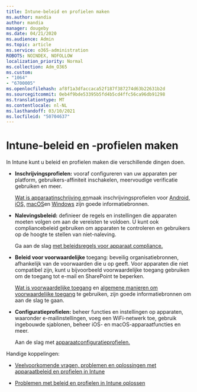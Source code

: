 ```yaml
---
title: Intune-beleid en profielen maken
ms.author: mandia
author: mandia
manager: dougeby
ms.date: 04/21/2020
ms.audience: Admin
ms.topic: article
ms.service: o365-administration
ROBOTS: NOINDEX, NOFOLLOW
localization_priority: Normal
ms.collection: Adm_O365
ms.custom:
- "1064"
- "6700005"
ms.openlocfilehash: af8f1a3dfaccaca52f187f387274d63b22631b2d
ms.sourcegitcommit: 0eb4f9bde53395b5fd4b5cd4ffc56ca96db91298
ms.translationtype: MT
ms.contentlocale: nl-NL
ms.lasthandoff: 03/10/2021
ms.locfileid: "50704637"
---
```

# <a name="creating-intune-policy-and-profiles"></a>Intune-beleid en -profielen maken

In Intune kunt u beleid en profielen maken die verschillende dingen doen.

- **Inschrijvingsprofielen:** vooraf configureren van uw apparaten per platform, gebruikers-affiniteit inschakelen, meervoudige verificatie gebruiken en meer.

  [Wat is apparaatinschrijving en](https://docs.microsoft.com/intune/device-enrollment)maak inschrijvingsprofielen voor [Android,](https://docs.microsoft.com/intune/android-enroll) [iOS,](https://docs.microsoft.com/intune/ios-enroll) [macOS](https://docs.microsoft.com/intune/macos-enroll)en [Windows](https://docs.microsoft.com/intune/windows-enrollment-methods) zijn goede informatiebronnen.

- **Nalevingsbeleid:** definieer de regels en instellingen die apparaten moeten volgen om aan de vereisten te voldoen. U kunt ook compliancebeleid gebruiken om apparaten te controleren en gebruikers op de hoogte te stellen van niet-naleving.

  Ga aan de slag [met beleidsregels voor apparaat compliance.](https://docs.microsoft.com/intune/device-compliance-get-started)
- **Beleid voor voorwaardelijke** toegang: beveilig organisatiebronnen, afhankelijk van de voorwaarden die u op geeft. Voor apparaten die niet compatibel zijn, kunt u bijvoorbeeld voorwaardelijke toegang gebruiken om de toegang tot e-mail en SharePoint te beperken.

  [Wat is voorwaardelijke toegang](https://docs.microsoft.com/intune/conditional-access) en [algemene manieren om voorwaardelijke toegang](https://docs.microsoft.com/intune/conditional-access-intune-common-ways-use) te gebruiken, zijn goede informatiebronnen om aan de slag te gaan.

- **Configuratieprofielen:** beheer functies en instellingen op apparaten, waaronder e-mailinstellingen, voeg een WiFi-netwerk toe, gebruik ingebouwde sjablonen, beheer iOS- en macOS-apparaatfuncties en meer.

  Aan de slag met [apparaatconfiguratieprofielen.](https://docs.microsoft.com/intune/device-profiles)

Handige koppelingen:

- [Veelvoorkomende vragen, problemen en oplossingen met apparaatbeleid en profielen in Intune](https://docs.microsoft.com/intune/device-profile-troubleshoot)

- [Problemen met beleid en profielen in Intune oplossen](https://docs.microsoft.com/troubleshoot/mem/intune/troubleshoot-policies-in-microsoft-intune)

